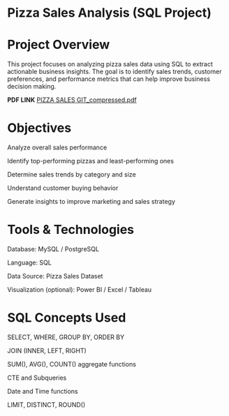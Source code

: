 # Pizza Sales Analysis (SQL Project)
# Project Overview

This project focuses on analyzing pizza sales data using SQL to extract actionable business insights. The goal is to identify sales trends, customer preferences, and performance metrics that can help improve business decision making.


**PDF LINK** [PIZZA SALES GIT_compressed.pdf](https://github.com/user-attachments/files/23160677/PIZZA.SALES.GIT_compressed.pdf)

# Objectives

Analyze overall sales performance


Identify top-performing pizzas and least-performing ones

Determine sales trends by category and size

Understand customer buying behavior

Generate insights to improve marketing and sales strategy

# Tools & Technologies

Database: MySQL / PostgreSQL

Language: SQL

Data Source: Pizza Sales Dataset

Visualization (optional): Power BI / Excel / Tableau

# SQL Concepts Used

SELECT, WHERE, GROUP BY, ORDER BY

JOIN (INNER, LEFT, RIGHT)

SUM(), AVG(), COUNT() aggregate functions

CTE and Subqueries

Date and Time functions

LIMIT, DISTINCT, ROUND()
